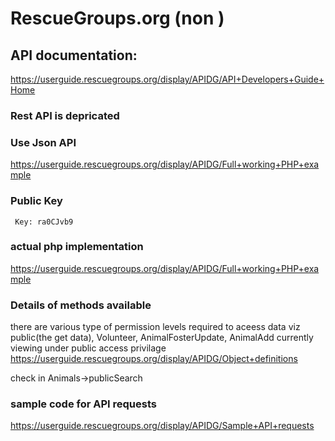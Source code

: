 # RescueGroups.org (non )

## API documentation:
https://userguide.rescuegroups.org/display/APIDG/API+Developers+Guide+Home

### Rest API is depricated
### Use Json API
https://userguide.rescuegroups.org/display/APIDG/Full+working+PHP+example

### Public Key
	 Key: ra0CJvb9

### actual php implementation
https://userguide.rescuegroups.org/display/APIDG/Full+working+PHP+example


### Details of methods available
there are various type of permission levels required to aceess data viz public(the get data), Volunteer, AnimalFosterUpdate, AnimalAdd
currently viewing under public access privilage
https://userguide.rescuegroups.org/display/APIDG/Object+definitions

check in Animals->publicSearch

### sample code for API requests
https://userguide.rescuegroups.org/display/APIDG/Sample+API+requests